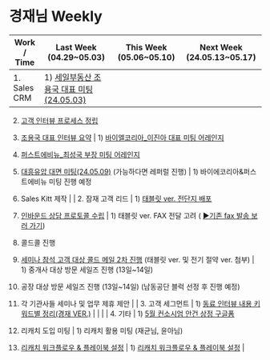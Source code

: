 # 경재님 Weekly

| Work / Time | Last Week (04.29~05.03) | This Week (05.06~05.10) | Next Week (24.05.13~05.17) |
| --- | --- | --- | --- |
| 1. Sales CRM | 1) [세일부동산 조용국 대표 미팅(24.05.03)](%E1%84%8C%E1%85%A9%E1%84%89%E1%85%A5%E1%86%BC%E1%84%80%E1%85%AE%E1%86%A8%20%E1%84%83%E1%85%A2%E1%84%91%E1%85%AD%206754abf94b2646c5aeebcda6c2f0adbd.md)

2) [고객 인터뷰 프로세스 정립](https://www.notion.so/84e3d6b848be43e4bb02c21ef0131a3c?pvs=21)

3) [조용국 대표 인터뷰 요약](%E1%84%89%E1%85%A6%E1%84%8B%E1%85%B5%E1%86%AF%E1%84%87%E1%85%AE%E1%84%83%E1%85%A9%E1%86%BC%E1%84%89%E1%85%A1%E1%86%AB2%20b5f607a8529a4fa793a961a74e03625d.md) | 1) [바이엘코리아_이진아 대표 미팅 어레인지](%E1%84%8B%E1%85%B5%E1%84%8C%E1%85%B5%E1%86%AB%E1%84%8B%E1%85%A1%20%E1%84%83%E1%85%A2%E1%84%91%E1%85%AD%205e18b838f1ae4b6a8c02edae5278f444.md)

2) [퍼스트에비뉴_최성국 부장 미팅 어레인지](%E1%84%8E%E1%85%AC%E1%84%89%E1%85%A5%E1%86%BC%E1%84%87%E1%85%B5%E1%86%AB%20%E1%84%87%E1%85%AE%E1%84%8C%E1%85%A1%E1%86%BC%202e02d9d2abde47be8ab869562b57d69a.md)

3) [대흥유압 대면 미팅(24.05.09)](%E1%84%8B%E1%85%B5%E1%84%8C%E1%85%A5%E1%86%BC%E1%84%8B%E1%85%A7%E1%86%AB%20%E1%84%83%E1%85%A2%E1%84%91%E1%85%AD,%20%E1%84%8B%E1%85%B5%E1%84%92%E1%85%B4%E1%84%80%E1%85%B2%E1%86%AB%20%E1%84%8B%E1%85%B5%E1%84%89%E1%85%A1%20552bb84c08c948ca97935a7b16d6f256.md)
   (가능하다면 레퍼럴 진행) | 1) 바이에코리아&퍼스트에비뉴 미팅 진행 예정

2) Sales Kitt 제작 |
| 2. 잠재 고객 리드 | 1) [태블릿 ver. 전단지 배포](https://www.notion.so/BM-80e28eb304fc44d6bad09b9e01912ee3?pvs=21)

2) [인바운드 상담 프로토콜 수립](https://www.notion.so/2a6db1afabe7406ea2de3ab5deb78b68?pvs=21) | 1) 태블릿 ver. FAX 전달 고려
   ( [▶️기존 fax 발송 보러 가기](https://www.notion.so/1-2-FAX-037588ed6f9941b28d102c6240ef5578?pvs=21))

2) 콜드콜 진행

3) [세미나 참석 고객 대상 콜드 메일 2차 진행](https://www.notion.so/DM-3ce7d44cb72849f8875883f415d4f928?pvs=21)
    (태블릿 ver. 및 전기 절약 ver. 첨부) | 1) 중개사 대상 방문 세일즈 진행 (13일~14일)

2) 공장 대상 방문 세일즈 진행 (13일~14일)
    (남동공단 블럭 선정 후 진행 예정)

3) 각 기관사들 세미나 및 업무 제휴 제안 |
| 3. 고객 세그먼트 | 1) [동료 인터뷰 내용 키워드별 정리(경재 VER.)](https://www.notion.so/b85231b419a0466b8b848682703e1d70?pvs=21) |  |  |
| 4. 기타 | 1) [5월 컨소시엄 안건 상정 구글폼](https://docs.google.com/forms/d/1ByEtOxb2izPTtwiHb2tSmYTEF-5Y3Q3Kj9uGXjkEwlc/viewform?hl=ko&hl=ko&edit_requested=true)

2) 리캐치 도입 미팅 | 1) 리캐치 활용 미팅 (재균님, 윤아님)

2) [리캐치 워크플로우 & 플레이북 설정](https://realizable.recatch.cc/deal-pipeline) | 1) [리캐치 워크플로우 & 플레이북 설정](https://realizable.recatch.cc/deal-pipeline) |